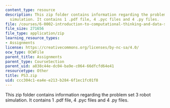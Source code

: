 ```yaml
---
content_type: resource
description: This zip folder contains information regarding the problem set 3 robot
  simulation. It contains 1 .pdf file, 4 .pyc files and 4 .py files.
file: /courses/6-0002-introduction-to-computational-thinking-and-data-science-fall-2016/ccc304c1ea4ee213b2846f1ec1fc01f8_PS3.zip
file_size: 271656
file_type: application/zip
learning_resource_types:
- Assignments
license: https://creativecommons.org/licenses/by-nc-sa/4.0/
ocw_type: OCWFile
parent_title: Assignments
parent_type: CourseSection
parent_uid: a838c44e-dc04-ba9e-c064-66dfcfd64e41
resourcetype: Other
title: PS3.zip
uid: ccc304c1-ea4e-e213-b284-6f1ec1fc01f8
---
```

This zip folder contains information regarding the problem set 3 robot simulation. It contains 1 .pdf file, 4 .pyc files and 4 .py files.